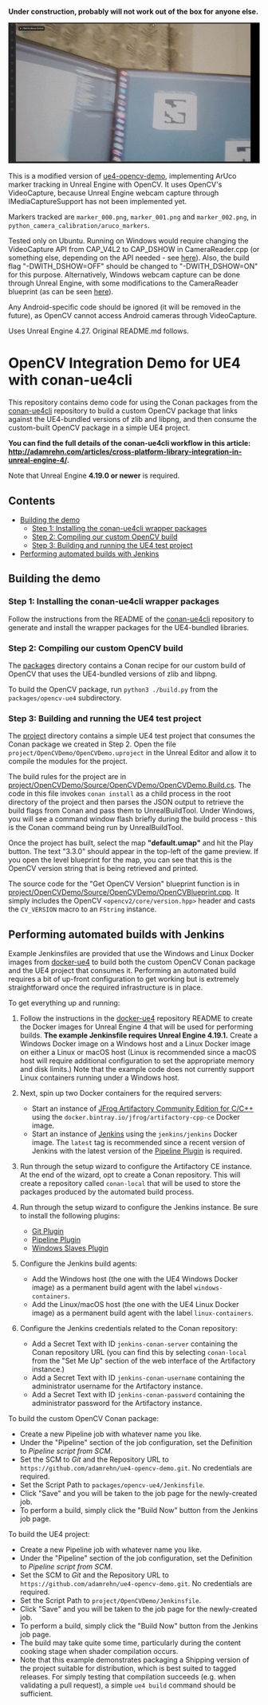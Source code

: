 **Under construction, probably will not work out of the box for anyone else.**

![](demo.gif)

This is a modified version of [ue4-opencv-demo](https://github.com/adamrehn/ue4-opencv-demo), implementing ArUco marker tracking in Unreal Engine with OpenCV. It uses OpenCV's VideoCapture, because Unreal Engine webcam capture through IMediaCaptureSupport has not been implemented yet.

Markers tracked are ```marker_000.png```, ```marker_001.png``` and ```marker_002.png```, in ```python_camera_calibration/aruco_markers```.

Tested only on Ubuntu. Running on Windows would require changing the VideoCapture API from CAP\_V4L2 to CAP\_DSHOW in CameraReader.cpp (or something else, depending on the API needed - see [here](https://docs.opencv.org/3.4/d4/d15/group__videoio__flags__base.html)). Also, the build flag "-DWITH\_DSHOW=OFF" should be changed to "-DWITH\_DSHOW=ON" for this purpose. Alternatively, Windows webcam capture can be done through Unreal Engine, with some modifications to the CameraReader blueprint (as can be seen [here](https://www.youtube.com/watch?v=YOidIl2kTD0&list=PLUH2VVdSrWDAanjmSOumd5xXVq_jUeAGI)).

Any Android-specific code should be ignored (it will be removed in the future), as OpenCV cannot access Android cameras through VideoCapture.

Uses Unreal Engine 4.27. Original README.md follows.

# OpenCV Integration Demo for UE4 with conan-ue4cli

This repository contains demo code for using the Conan packages from the [conan-ue4cli](https://github.com/adamrehn/conan-ue4cli) repository to build a custom OpenCV package that links against the UE4-bundled versions of zlib and libpng, and then consume the custom-built OpenCV package in a simple UE4 project.

**You can find the full details of the conan-ue4cli workflow in this article: <http://adamrehn.com/articles/cross-platform-library-integration-in-unreal-engine-4/>.**

Note that Unreal Engine **4.19.0 or newer** is required.


## Contents

- [Building the demo](#building-the-demo)
    - [Step 1: Installing the conan-ue4cli wrapper packages](#step-1-installing-the-conan-ue4cli-wrapper-packages)
    - [Step 2: Compiling our custom OpenCV build](#step-2-compiling-our-custom-opencv-build)
    - [Step 3: Building and running the UE4 test project](#step-3-building-and-running-the-ue4-test-project)
- [Performing automated builds with Jenkins](#performing-automated-builds-with-jenkins)


## Building the demo

### Step 1: Installing the conan-ue4cli wrapper packages

Follow the instructions from the README of the [conan-ue4cli](https://github.com/adamrehn/conan-ue4cli) repository to generate and install the wrapper packages for the UE4-bundled libraries.

### Step 2: Compiling our custom OpenCV build

The [packages](./packages/) directory contains a Conan recipe for our custom build of OpenCV that uses the UE4-bundled versions of zlib and libpng.

To build the OpenCV package, run `python3 ./build.py` from the `packages/opencv-ue4` subdirectory.

### Step 3: Building and running the UE4 test project

The [project](./project/) directory contains a simple UE4 test project that consumes the Conan package we created in Step 2. Open the file `project/OpenCVDemo/OpenCVDemo.uproject` in the Unreal Editor and allow it to compile the modules for the project.

The build rules for the project are in [project/OpenCVDemo/Source/OpenCVDemo/OpenCVDemo.Build.cs](./project/OpenCVDemo/Source/OpenCVDemo/OpenCVDemo.Build.cs). The code in this file invokes `conan install` as a child process in the root directory of the project and then parses the JSON output to retrieve the build flags from Conan and pass them to UnrealBuildTool. Under Windows, you will see a command window flash briefly during the build process - this is the Conan command being run by UnrealBuildTool.

Once the project has built, select the map **"default.umap"** and hit the Play button. The text "3.3.0" should appear in the top-left of the game preview. If you open the level blueprint for the map, you can see that this is the OpenCV version string that is being retrieved and printed.

The source code for the "Get OpenCV Version" blueprint function is in [project/OpenCVDemo/Source/OpenCVDemo/OpenCVBlueprint.cpp](./project/OpenCVDemo/Source/OpenCVDemo/OpenCVBlueprint.cpp). It simply includes the OpenCV `<opencv2/core/version.hpp>` header and casts the `CV_VERSION` macro to an `FString` instance.


## Performing automated builds with Jenkins

Example Jenkinsfiles are provided that use the Windows and Linux Docker images from [docker-ue4](https://github.com/adamrehn/ue4-docker) to build both the custom OpenCV Conan package and the UE4 project that consumes it. Performing an automated build requires a bit of up-front configuration to get working but is extremely straightforward once the required infrastructure is in place.

To get everything up and running:

1. Follow the instructions in the [docker-ue4](https://github.com/adamrehn/ue4-docker) repository README to create the Docker images for Unreal Engine 4 that will be used for performing builds. **The example Jenkinsfile requires Unreal Engine 4.19.1.** Create a Windows Docker image on a Windows host and a Linux Docker image on either a Linux or macOS host (Linux is recommended since a macOS host will require additional configuration to set the appropriate memory and disk limits.) Note that the example code does not currently support Linux containers running under a Windows host.

2. Next, spin up two Docker containers for the required servers:
    - Start an instance of [JFrog Artifactory Community Edition for C/C++](https://jfrog.com/blog/announcing-jfrog-artifactory-community-edition-c-c/) using the `docker.bintray.io/jfrog/artifactory-cpp-ce` Docker image.
    - Start an instance of [Jenkins](https://jenkins.io/) using the `jenkins/jenkins` Docker image. The `latest` tag is recommended since a recent version of Jenkins with the latest version of the [Pipeline Plugin](https://wiki.jenkins.io/display/JENKINS/Pipeline+Plugin) is required.

3. Run through the setup wizard to configure the Artifactory CE instance. At the end of the wizard, opt to create a Conan repository. This will create a repository called `conan-local` that will be used to store the packages produced by the automated build process.

4. Run through the setup wizard to configure the Jenkins instance. Be sure to install the following plugins:
    - [Git Plugin](https://wiki.jenkins.io/display/JENKINS/Git+Plugin)
    - [Pipeline Plugin](https://wiki.jenkins.io/display/JENKINS/Pipeline+Plugin)
    - [Windows Slaves Plugin](https://wiki.jenkins.io/display/JENKINS/Windows+Slaves+Plugin)

5. Configure the Jenkins build agents:
    - Add the Windows host (the one with the UE4 Windows Docker image) as a permanent build agent with the label `windows-containers`.
    - Add the Linux/macOS host (the one with the UE4 Linux Docker image) as a permanent build agent with the label `linux-containers`.

6. Configure the Jenkins credentials related to the Conan repository:
    - Add a Secret Text with ID `jenkins-conan-server` containing the Conan repository URL (you can find this by selecting `conan-local` from the "Set Me Up" section of the web interface of the Artifactory instance.)
    - Add a Secret Text with ID `jenkins-conan-username` containing the administrator username for the Artifactory instance.
    - Add a Secret Text with ID `jenkins-conan-password` containing the administrator password for the Artifactory instance.

To build the custom OpenCV Conan package:

- Create a new Pipeline job with whatever name you like.
- Under the "Pipeline" section of the job configuration, set the Definition to *Pipeline script from SCM*.
- Set the SCM to *Git* and the Repository URL to `https://github.com/adamrehn/ue4-opencv-demo.git`. No credentials are required.
- Set the Script Path to `packages/opencv-ue4/Jenkinsfile`.
- Click "Save" and you will be taken to the job page for the newly-created job.
- To perform a build, simply click the "Build Now" button from the Jenkins job page.

To build the UE4 project:

- Create a new Pipeline job with whatever name you like.
- Under the "Pipeline" section of the job configuration, set the Definition to *Pipeline script from SCM*.
- Set the SCM to *Git* and the Repository URL to `https://github.com/adamrehn/ue4-opencv-demo.git`. No credentials are required.
- Set the Script Path to `project/OpenCVDemo/Jenkinsfile`.
- Click "Save" and you will be taken to the job page for the newly-created job.
- To perform a build, simply click the "Build Now" button from the Jenkins job page.
- The build may take quite some time, particularly during the content cooking stage when shader compilation occurs.
- Note that this example demonstrates packaging a Shipping version of the project suitable for distribution, which is best suited to tagged releases. For simply testing that compilation succeeds (e.g. when validating a pull request), a simple `ue4 build` command should be sufficient.
